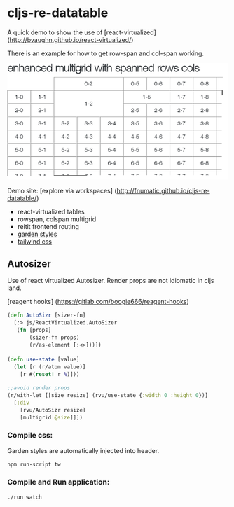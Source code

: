 # cljs-re-datatable

A quick demo to show the use of [react-virtualized] (http://bvaughn.github.io/react-virtualized/)

There is an example for how to get row-span and col-span working.

![tweaked multigrid](resources/public/img/table.png?raw=true)


Demo site: [explore via workspaces] (http://fnumatic.github.io/cljs-re-datatable/)

* react-virtualized tables
* rowspan, colspan multigrid
* reitit frontend routing
* [garden styles](https://github.com/noprompt/garden)
* [tailwind css](https://github.com/tailwindlabs/tailwindcss)


## Autosizer

Use of react virtualized Autosizer. Render props are not idiomatic in cljs land.

[reagent hooks] (https://gitlab.com/boogie666/reagent-hooks)

```clojure
(defn AutoSizr [sizer-fn]
  [:> js/ReactVirtualized.AutoSizer
   (fn [props]
       (sizer-fn props)
       (r/as-element [:<>]))])

(defn use-state [value]
  (let [r (r/atom value)]
    [r #(reset! r %)]))
```

```clojure
;;avoid render props
(r/with-let [[size resize] (rvu/use-state {:width 0 :height 0})]
  [:div
    [rvu/AutoSizr resize]
    [multigrid @size]]])
```


### Compile css:

Garden styles are automatically injected into header.

```
npm run-script tw
```

### Compile and Run application:

```
./run watch
```


